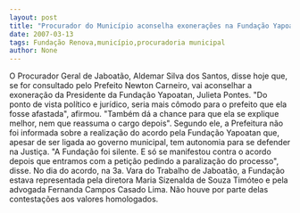 ```yaml
---
layout: post
title: "Procurador do Município aconselha exonerações na Fundação Yapoatan"
date: 2007-03-13
tags: Fundação Renova,município,procuradoria municipal
author: None
---
```

O&nbsp;Procurador Geral de Jaboatão, Aldemar Silva dos Santos, disse hoje que, se for consultado pelo Prefeito Newton Carneiro, vai aconselhar a exoneração da Presidente da Fundação Yapoatan, Julieta Pontes.
\"Do ponto de vista político e jurídico, seria mais cômodo para o prefeito que ela fosse afastada\", afirmou. \"Também dá a chance para que ela se explique melhor, nem que reassuma o cargo depois\".
Segundo ele, a Prefeitura não foi informada sobre a realização do acordo pela Fundação Yapoatan que, apesar de ser ligada ao governo municipal, tem autonomia para se defender na Justiça.
\"A Fundação foi silente. E só se manifestou contra o acordo depois que entramos com a petição pedindo a paralização do processo\", disse.
No dia do acordo, na 3a. Vara do Trabalho de Jaboatão, a Fundação estava representada pela diretora Maria Sizenalda de Souza Timóteo e pela advogada Fernanda Campos Casado Lima. Não houve por parte delas contestações aos valores homologados.&nbsp; 